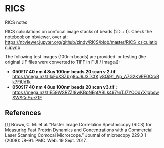 # RICS
RICS notes

RICS calculations on confocal image stacks of beads (2D + t). Check the notebook on nbviewer, over at: 
https://nbviewer.jupyter.org/github/zindy/RICS/blob/master/RICS_calculation.ipynb

The following test images (100nm beads) are provided for testing (the original LIF files were converted to TIFF in FIJI / ImageJ):

* **050917 40 nm 4.8us 100nm beads 20 scan v 2.tif :** https://mega.nz/#!IxFxXSZb!g8oJ9J3TCfKjy8Qj91_Wp_A7G2KVRF0CrxBk7FiUd1k
* **050917 40 nm 4.8us 100nm beads 20 scan v3.tif :** https://mega.nz/#!E59WSRZZ!8wKBpNBpfABLk497enTJ7YCOdYX1gbswSWSCcFxeZfE

## References
[1] Brown, C. M. et al. “Raster Image Correlation Spectroscopy (RICS) for Measuring Fast Protein Dynamics and Concentrations with a Commercial Laser Scanning Confocal Microscope.” Journal of microscopy 229.0 1 (2008): 78–91. PMC. Web. 19 Sept. 2017.
